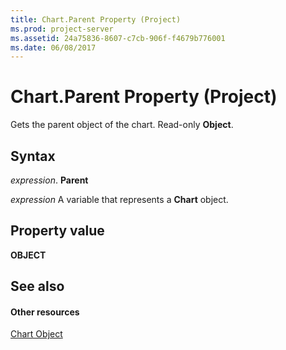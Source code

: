 ```yaml
---
title: Chart.Parent Property (Project)
ms.prod: project-server
ms.assetid: 24a75836-8607-c7cb-906f-f4679b776001
ms.date: 06/08/2017
---
```



# Chart.Parent Property (Project)
Gets the parent object of the chart. Read-only  **Object**.

## Syntax

 _expression_. **Parent**

 _expression_ A variable that represents a **Chart** object.


## Property value

 **OBJECT**


## See also


#### Other resources


[Chart Object](Project.chart.md)

